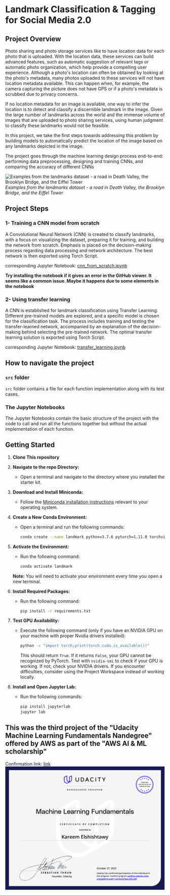 # Landmark Classification & Tagging for Social Media 2.0

## Project Overview
Photo sharing and photo storage services like to have location data for each photo that is uploaded. With the location data, these services can build advanced features, such as automatic suggestion of relevant tags or automatic photo organization, which help provide a compelling user experience. Although a photo's location can often be obtained by looking at the photo's metadata, many photos uploaded to these services will not have location metadata available. This can happen when, for example, the camera capturing the picture does not have GPS or if a photo's metadata is scrubbed due to privacy concerns.

If no location metadata for an image is available, one way to infer the location is to detect and classify a discernible landmark in the image. Given the large number of landmarks across the world and the immense volume of images that are uploaded to photo sharing services, using human judgment to classify these landmarks would not be feasible.

In this project, we take the first steps towards addressing this problem by building models to automatically predict the location of the image based on any landmarks depicted in the image.
 
The project goes through the machine learning design process end-to-end: performing data preprocessing, designing and training CNNs, and comparing the accuracy of different CNNs

<img alt="Examples from the landmarks dataset - a road in Death Valley, the Brooklyn Bridge, and the Eiffel Tower" src="https://video.udacity-data.com/topher/2021/February/602dac82_landmarks-example/landmarks-example.png" class="chakra-image css-mvsohj"> *Examples from the landmarks dataset - a road in Death Valley, the Brooklyn Bridge, and the Eiffel Tower*

## Project Steps
### 1- Training a CNN model from scratch
A Convolutional Neural Network (CNN) is created to classify landmarks, with a focus on visualizing the dataset, preparing it for training, and building the network from scratch. Emphasis is placed on the decision-making process regarding data processing and network architecture. The best network is then exported using Torch Script.

corresponding Jupyter Notebook: [cnn_from_scratch.ipynb](cnn_from_scratch.ipynb)

**Try installing the notebook if it gives an error in the GitHub viewer. It seems like a common issue. Maybe it happens due to some elements in the notebook**
### 2- Using transfer learning
A CNN is established for landmark classification using Transfer Learning. Different pre-trained models are explored, and a specific model is chosen for the classification task. The process includes training and testing the transfer-learned network, accompanied by an explanation of the decision-making behind selecting the pre-trained network. The optimal transfer learning solution is exported using Torch Script.

corresponding Jupyter Notebook: [transfer_learning.ipynb](transfer_learning.ipynb)

## How to navigate the project

### `src` folder
`src` folder contains a file for each function implementation along with its test cases. 

### The Jupyter Notebooks
The Jupyter Notebooks contain the basic structure of the project with the code to call and run all the functions together but without the actual implementation of each function.   

## Getting Started

1. **Clone This repository**

2. **Navigate to the repo Directory:**
   - Open a terminal and navigate to the directory where you installed the starter kit.

3. **Download and Install Miniconda:**
   - Follow the [Miniconda installation instructions](https://docs.conda.io/projects/conda/en/latest/user-guide/install/index.html) relevant to your operating system.

4. **Create a New Conda Environment:**
   - Open a terminal and run the following commands:
     ```bash
     conda create --name landmark python=3.7.6 pytorch=1.11.0 torchvision torchaudio cudatoolkit -c pytorch
     ```

5. **Activate the Environment:**
   - Run the following command:
     ```bash
     conda activate landmark
     ```
   **Note:** You will need to activate your environment every time you open a new terminal.

6. **Install Required Packages:**
   - Run the following command:
     ```bash
     pip install -r requirements.txt
     ```

7. **Test GPU Availability:**
   - Execute the following command (only if you have an NVIDIA GPU on your machine with proper Nvidia drivers installed):
     ```bash
     python -c "import torch;print(torch.cuda.is_available())"
     ```
     This should return `True`. If it returns `False`, your GPU cannot be recognized by PyTorch. Test with `nvidia-smi` to check if your GPU is working. If not, check your NVIDIA drivers. If you encounter difficulties, consider using the Project Workspace instead of working locally.

8. **Install and Open Jupyter Lab:**
   - Run the following commands:
     ```bash
     pip install jupyterlab
     jupyter lab
     ```
## This was the third project of the "Udacity Machine Learning Fundamentals Nandegree" offered by AWS as part of the "AWS AI & ML scholarship"
Confirmation  link: [link](https://graduation.udacity.com/confirm/e/ba2b0610-ee8f-11ed-8e43-fbdc25fcc49f)
![Certificate](https://github.com/Kshishtawy/Developing-a-Handwritten-Digits-Classifier-with-PyTorch/blob/main/Certificate/Udacity%20-%20Machine%20Learning%20Fundamentals.png?raw=true)
